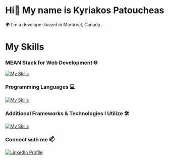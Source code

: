 # Hi👋 My name is Kyriakos Patoucheas

🌍 I'm a developer based in Montreal, Canada. 
<br/>

# My Skills

### MEAN Stack for Web Development 🌐
[![My Skills](https://skillicons.dev/icons?i=mongodb,express,angular,nodejs,html,css,js,ts&perline=4)](https://skillicons.dev)
<br/>

### Programming Languages 💻
[![My Skills](https://skillicons.dev/icons?i=py,java,cs,c)](https://skillicons.dev)
<br/>

### Additional Frameworks & Technologies I Utilize 🛠️
[![My Skills](https://skillicons.dev/icons?i=bootstrap,react,tailwind,graphql,dotnet,firebase,aws,mysql,arduino,raspberrypi,postman&perline=4)](https://skillicons.dev)
<br/>

### Connect with me 📫
<p>
  <a href="https://www.linkedin.com/in/kyriakos-patoucheas/" target="_blank">
    <img src="https://skillicons.dev/icons?i=linkedin" alt="LinkedIn Profile" />
  </a>
</p>
